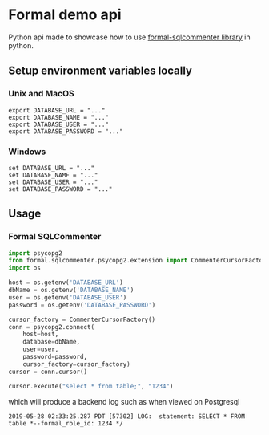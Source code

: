 # Formal demo api

Python api made to showcase how to use [formal-sqlcommenter library](https://github.com/formalco/sqlcommenter) in python.


## Setup environment variables locally

### Unix and MacOS
```shell
export DATABASE_URL = "..."
export DATABASE_NAME = "..."
export DATABASE_USER = "..."
export DATABASE_PASSWORD = "..."
```

### Windows
```shell
set DATABASE_URL = "..."
set DATABASE_NAME = "..."
set DATABASE_USER = "..."
set DATABASE_PASSWORD = "..."
```

## Usage

### Formal SQLCommenter

```python
import psycopg2
from formal.sqlcommenter.psycopg2.extension import CommenterCursorFactory
import os

host = os.getenv('DATABASE_URL')
dbName = os.getenv('DATABASE_NAME')
user = os.getenv('DATABASE_USER')
password = os.getenv('DATABASE_PASSWORD')

cursor_factory = CommenterCursorFactory()
conn = psycopg2.connect(
    host=host,
    database=dbName,
    user=user,
    password=password,
    cursor_factory=cursor_factory)
cursor = conn.cursor()

cursor.execute("select * from table;", "1234")

```

which will produce a backend log such as when viewed on Postgresql
```shell
2019-05-28 02:33:25.287 PDT [57302] LOG:  statement: SELECT * FROM
table *--formal_role_id: 1234 */
```

